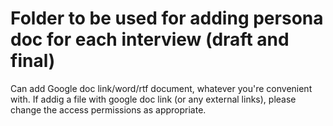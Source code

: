 # Folder to be used for adding persona doc for each interview (draft and final)
Can add Google doc link/word/rtf document, whatever you're convenient with. 
If addig a file with google doc link (or any external links), please change the access permissions as appropriate.